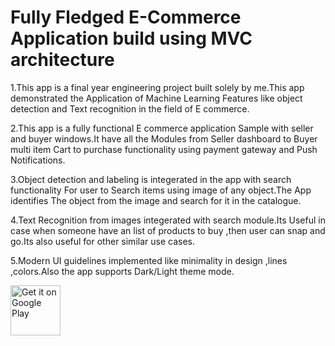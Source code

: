 # Fully Fledged E-Commerce Application build using MVC architecture

1.This app is a final year engineering project built solely by me.This app demonstrated the Application of Machine Learning Features like object detection and Text recognition in the field of E commerce.

2.This app is a fully functional E commerce application Sample with seller and buyer windows.It have all the Modules from Seller dashboard to Buyer multi item Cart to purchase functionality using payment gateway and Push Notifications.

3.Object detection and labeling is integerated in the app with search functionality For user to Search items using image of any object.The App identifies The object from the image and search for it in the catalogue.

4.Text Recognition from images integerated with search module.Its Useful in case when someone have an list of products to buy ,then user can snap and go.Its also useful for other similar use cases.

5.Modern UI guidelines implemented like minimality in design ,lines ,colors.Also the app supports Dark/Light theme mode.


<a href="https://play.google.com/store/apps/details?id=io.shubh.e_comm_ver1">
    <img alt="Get it on Google Play"
        height="80"
        src="https://play.google.com/intl/en_us/badges/images/generic/en_badge_web_generic.png" />
</a>
